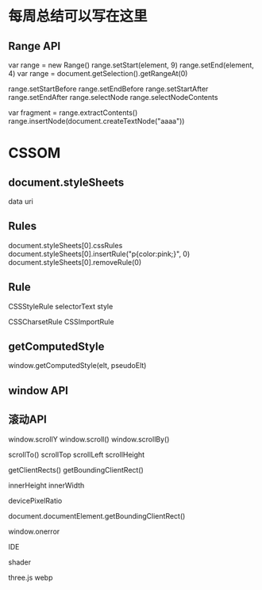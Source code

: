 # 每周总结可以写在这里
## Range API
var range = new Range()
range.setStart(element, 9)
range.setEnd(element, 4)
var range = document.getSelection().getRangeAt(0)

range.setStartBefore
range.setEndBefore
range.setStartAfter
range.setEndAfter
range.selectNode
range.selectNodeContents

var fragment = range.extractContents()
range.insertNode(document.createTextNode("aaaa"))


# CSSOM
## document.styleSheets
data uri

## Rules
document.styleSheets[0].cssRules
document.styleSheets[0].insertRule("p{color:pink;}", 0)
document.styleSheets[0].removeRule(0)

## Rule
CSSStyleRule
    selectorText
    style

CSSCharsetRule
CSSImportRule

## getComputedStyle
window.getComputedStyle(elt, pseudoElt)

## window API

## 滚动API
window.scrollY
window.scroll()
window.scrollBy()

scrollTo()
scrollTop
scrollLeft
scrollHeight

getClientRects()
getBoundingClientRect()

innerHeight
innerWidth

devicePixelRatio

document.documentElement.getBoundingClientRect()

window.onerror

IDE

shader

three.js
webp